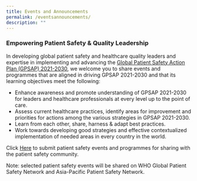 ```yaml
---
title: Events and Announcements
permalink: /eventsannouncements/
description: ""
---
```

### Empowering Patient Safety & Quality Leadership
      
In developing global  patient safety and healthcare quality leaders and expertise in implementing and advancing the [Global Patient Safety Action Plan (GPSAP) 2021-2030]((https://www.who.int/teams/integrated-health-services/patient-safety/policy/global-patient-safety-action-plan)), we welcome you to share events and programmes that are aligned in driving GPSAP 2021-2030 and that its learning objectives meet the following:

* Enhance awareness and promote understanding of GPSAP 2021-2030 for leaders and healthcare professionals at every level up to the point of care.
*   Assess current healthcare practices, identify areas for improvement and priorities for actions among the various strategies in GPSAP 2021-2030.
*   Learn from each other, share, harness & adapt best practices.
*   Work towards developing good strategies and effective contextualized implementation of needed areas in every country in the world. 

Click [Here](https://form.gov.sg/64536d86f7b4ae0012e5ee1f) to submit patient safety events and programmes for sharing with the patient safety community.

Note: selected patient safety events will be shared on WHO Global Patient Safety Network and Asia-Pacific Patient Safety Network.

